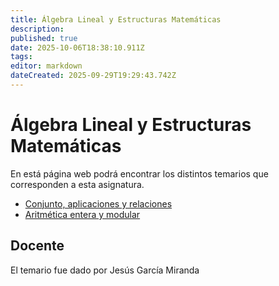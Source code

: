 ```yaml
---
title: Álgebra Lineal y Estructuras Matemáticas
description: 
published: true
date: 2025-10-06T18:38:10.911Z
tags: 
editor: markdown
dateCreated: 2025-09-29T19:29:43.742Z
---
```


# Álgebra Lineal y Estructuras Matemáticas
En está página web podrá encontrar los distintos temarios que corresponden a esta asignatura.

- [Conjunto, aplicaciones y relaciones](tema1)
- [Aritmética entera y modular](tema2)



## Docente
El temario fue dado por Jesús García Miranda

